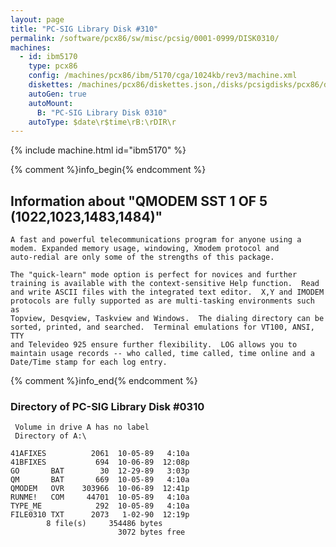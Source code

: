 ```yaml
---
layout: page
title: "PC-SIG Library Disk #310"
permalink: /software/pcx86/sw/misc/pcsig/0001-0999/DISK0310/
machines:
  - id: ibm5170
    type: pcx86
    config: /machines/pcx86/ibm/5170/cga/1024kb/rev3/machine.xml
    diskettes: /machines/pcx86/diskettes.json,/disks/pcsigdisks/pcx86/diskettes.json
    autoGen: true
    autoMount:
      B: "PC-SIG Library Disk 0310"
    autoType: $date\r$time\rB:\rDIR\r
---
```


{% include machine.html id="ibm5170" %}

{% comment %}info_begin{% endcomment %}

## Information about "QMODEM SST 1 OF 5 (1022,1023,1483,1484)"

    A fast and powerful telecommunications program for anyone using a
    modem. Expanded memory usage, windowing, Xmodem protocol and
    auto-redial are only some of the strengths of this package.
    
    The "quick-learn" mode option is perfect for novices and further
    training is available with the context-sensitive Help function.  Read
    and write ASCII files with the integrated text editor.  X,Y and IMODEM
    protocols are fully supported as are multi-tasking environments such as
    Topview, Desqview, Taskview and Windows.  The dialing directory can be
    sorted, printed, and searched.  Terminal emulations for VT100, ANSI, TTY
    and Televideo 925 ensure further flexibility.  LOG allows you to
    maintain usage records -- who called, time called, time online and a
    Date/Time stamp for each log entry.
{% comment %}info_end{% endcomment %}


### Directory of PC-SIG Library Disk #0310

     Volume in drive A has no label
     Directory of A:\

    41AFIXES          2061  10-05-89   4:10a
    41BFIXES           694  10-06-89  12:08p
    GO       BAT        30  12-29-89   3:03p
    QM       BAT       669  10-05-89   4:10a
    QMODEM   OVR    303966  10-06-89  12:41p
    RUNME!   COM     44701  10-05-89   4:10a
    TYPE_ME            292  10-05-89   4:10a
    FILE0310 TXT      2073   1-02-90  12:19p
            8 file(s)     354486 bytes
                            3072 bytes free
